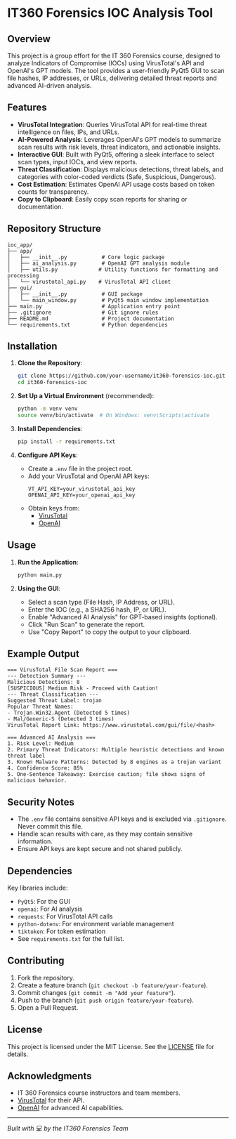 # IT360 Forensics IOC Analysis Tool

## Overview
This project is a group effort for the IT 360 Forensics course, designed to analyze Indicators of Compromise (IOCs) using VirusTotal's API and OpenAI's GPT models. The tool provides a user-friendly PyQt5 GUI to scan file hashes, IP addresses, or URLs, delivering detailed threat reports and advanced AI-driven analysis.

## Features
- **VirusTotal Integration**: Queries VirusTotal API for real-time threat intelligence on files, IPs, and URLs.
- **AI-Powered Analysis**: Leverages OpenAI's GPT models to summarize scan results with risk levels, threat indicators, and actionable insights.
- **Interactive GUI**: Built with PyQt5, offering a sleek interface to select scan types, input IOCs, and view reports.
- **Threat Classification**: Displays malicious detections, threat labels, and categories with color-coded verdicts (Safe, Suspicious, Dangerous).
- **Cost Estimation**: Estimates OpenAI API usage costs based on token counts for transparency.
- **Copy to Clipboard**: Easily copy scan reports for sharing or documentation.

## Repository Structure
```
ioc_app/
├── app/
│   ├── __init__.py           # Core logic package
│   ├── ai_analysis.py        # OpenAI GPT analysis module
│   ├── utils.py             # Utility functions for formatting and processing
│   └── virustotal_api.py    # VirusTotal API client
├── gui/
│   ├── __init__.py           # GUI package
│   └── main_window.py        # PyQt5 main window implementation
├── main.py                   # Application entry point
├── .gitignore                # Git ignore rules
├── README.md                 # Project documentation
└── requirements.txt          # Python dependencies
```

## Installation
1. **Clone the Repository**:
   ```bash
   git clone https://github.com/your-username/it360-forensics-ioc.git
   cd it360-forensics-ioc
   ```

2. **Set Up a Virtual Environment** (recommended):
   ```bash
   python -m venv venv
   source venv/bin/activate  # On Windows: venv\Scripts\activate
   ```

3. **Install Dependencies**:
   ```bash
   pip install -r requirements.txt
   ```

4. **Configure API Keys**:
   - Create a `.env` file in the project root.
   - Add your VirusTotal and OpenAI API keys:
     ```
     VT_API_KEY=your_virustotal_api_key
     OPENAI_API_KEY=your_openai_api_key
     ```
   - Obtain keys from:
     - [VirusTotal](https://www.virustotal.com/gui/join-us)
     - [OpenAI](https://platform.openai.com/account/api-keys)

## Usage
1. **Run the Application**:
   ```bash
   python main.py
   ```

2. **Using the GUI**:
   - Select a scan type (File Hash, IP Address, or URL).
   - Enter the IOC (e.g., a SHA256 hash, IP, or URL).
   - Enable "Advanced AI Analysis" for GPT-based insights (optional).
   - Click "Run Scan" to generate the report.
   - Use "Copy Report" to copy the output to your clipboard.

## Example Output
```
=== VirusTotal File Scan Report ===
--- Detection Summary ---
Malicious Detections: 8
[SUSPICIOUS] Medium Risk - Proceed with Caution!
--- Threat Classification ---
Suggested Threat Label: trojan
Popular Threat Names:
- Trojan.Win32.Agent (Detected 5 times)
- Mal/Generic-S (Detected 3 times)
VirusTotal Report Link: https://www.virustotal.com/gui/file/<hash>

=== Advanced AI Analysis ===
1. Risk Level: Medium
2. Primary Threat Indicators: Multiple heuristic detections and known threat label
3. Known Malware Patterns: Detected by 8 engines as a trojan variant
4. Confidence Score: 85%
5. One-Sentence Takeaway: Exercise caution; file shows signs of malicious behavior.
```

## Security Notes
- The `.env` file contains sensitive API keys and is excluded via `.gitignore`. Never commit this file.
- Handle scan results with care, as they may contain sensitive information.
- Ensure API keys are kept secure and not shared publicly.

## Dependencies
Key libraries include:
- `PyQt5`: For the GUI
- `openai`: For AI analysis
- `requests`: For VirusTotal API calls
- `python-dotenv`: For environment variable management
- `tiktoken`: For token estimation
- See `requirements.txt` for the full list.

## Contributing
1. Fork the repository.
2. Create a feature branch (`git checkout -b feature/your-feature`).
3. Commit changes (`git commit -m "Add your feature"`).
4. Push to the branch (`git push origin feature/your-feature`).
5. Open a Pull Request.

## License
This project is licensed under the MIT License. See the [LICENSE](LICENSE) file for details.

## Acknowledgments
- IT 360 Forensics course instructors and team members.
- [VirusTotal](https://www.virustotal.com/) for their API.
- [OpenAI](https://openai.com/) for advanced AI capabilities.

---

*Built with 💻 by the IT360 Forensics Team*